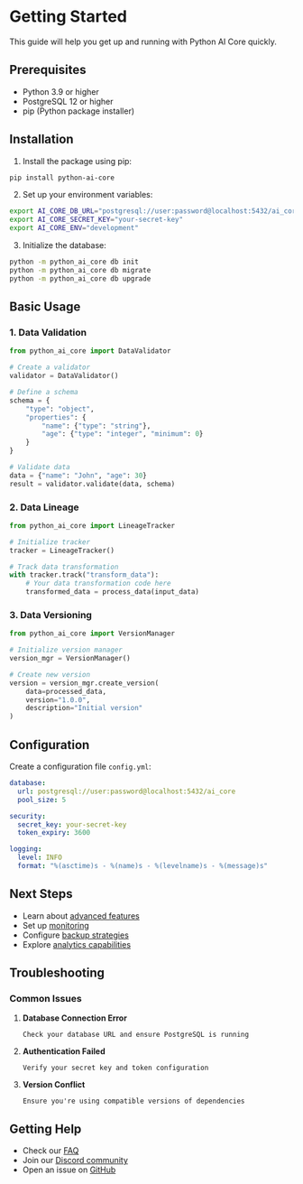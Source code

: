# Getting Started

This guide will help you get up and running with Python AI Core quickly.

## Prerequisites

- Python 3.9 or higher
- PostgreSQL 12 or higher
- pip (Python package installer)

## Installation

1. Install the package using pip:

```bash
pip install python-ai-core
```

2. Set up your environment variables:

```bash
export AI_CORE_DB_URL="postgresql://user:password@localhost:5432/ai_core"
export AI_CORE_SECRET_KEY="your-secret-key"
export AI_CORE_ENV="development"
```

3. Initialize the database:

```bash
python -m python_ai_core db init
python -m python_ai_core db migrate
python -m python_ai_core db upgrade
```

## Basic Usage

### 1. Data Validation

```python
from python_ai_core import DataValidator

# Create a validator
validator = DataValidator()

# Define a schema
schema = {
    "type": "object",
    "properties": {
        "name": {"type": "string"},
        "age": {"type": "integer", "minimum": 0}
    }
}

# Validate data
data = {"name": "John", "age": 30}
result = validator.validate(data, schema)
```

### 2. Data Lineage

```python
from python_ai_core import LineageTracker

# Initialize tracker
tracker = LineageTracker()

# Track data transformation
with tracker.track("transform_data"):
    # Your data transformation code here
    transformed_data = process_data(input_data)
```

### 3. Data Versioning

```python
from python_ai_core import VersionManager

# Initialize version manager
version_mgr = VersionManager()

# Create new version
version = version_mgr.create_version(
    data=processed_data,
    version="1.0.0",
    description="Initial version"
)
```

## Configuration

Create a configuration file `config.yml`:

```yaml
database:
  url: postgresql://user:password@localhost:5432/ai_core
  pool_size: 5

security:
  secret_key: your-secret-key
  token_expiry: 3600

logging:
  level: INFO
  format: "%(asctime)s - %(name)s - %(levelname)s - %(message)s"
```

## Next Steps

- Learn about [advanced features](../api/index.md)
- Set up [monitoring](../api/monitoring.md)
- Configure [backup strategies](../api/backup.md)
- Explore [analytics capabilities](../api/analytics.md)

## Troubleshooting

### Common Issues

1. **Database Connection Error**
   ```
   Check your database URL and ensure PostgreSQL is running
   ```

2. **Authentication Failed**
   ```
   Verify your secret key and token configuration
   ```

3. **Version Conflict**
   ```
   Ensure you're using compatible versions of dependencies
   ```

## Getting Help

- Check our [FAQ](../guides/faq.md)
- Join our [Discord community](https://discord.gg/example)
- Open an issue on [GitHub](https://github.com/example/python-ai-core) 
